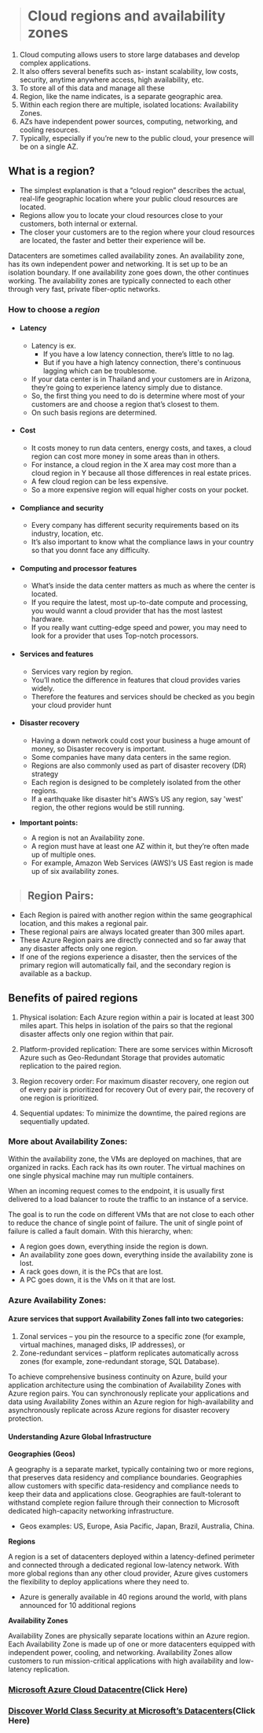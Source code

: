 > # **Cloud regions and availability zones**

1. Cloud computing allows users to store large databases and develop complex applications.
2. It also offers several benefits such as- instant scalability, low costs, security, anytime anywhere access, high availability, etc.
3. To store all of this data and manage all these 
4. Region, like the name indicates, is a separate geographic area.
5. Within each region there are multiple, isolated locations: Availability Zones. 
6. AZs have independent power sources, computing, networking, and cooling resources. 
7. Typically, especially if you’re new to the public cloud, your presence will be on a single AZ.

## What is a region?
- The simplest explanation is that a “cloud region” describes the actual, real-life geographic location where your public cloud resources are located.
- Regions allow you to locate your cloud resources close to your customers, both internal or external. 
- The closer your customers are to the region where your cloud resources are located, the faster and better their experience will be.

 Datacenters are sometimes called availability zones. An availability zone, has its own independent power and networking. It is set up to be an isolation boundary. If one availability zone goes down, the other continues working. The availability zones are typically connected to each other through very fast, private fiber-optic networks.

### How to choose a *region*


- #### Latency

  - Latency is ex. 
    - If you have a low latency connection, there’s little to no lag.
    - But if you have a high latency connection, there's continuous lagging which can be troublesome.
  - If your data center is in Thailand and your customers are in Arizona, they’re going to experience latency simply due to distance.
  - So, the first thing you need to do is determine where most of your customers are and choose a region that’s closest to them.
  - On such basis regions are determined.

- #### Cost

  - It costs money to run data centers, energy costs, and taxes, a cloud region can cost more money in some areas than in others.
  - For instance, a cloud region in the X area may cost more than a cloud region in Y because all those differences in real estate prices.
  - A few cloud region can be less expensive.
  - So a more expensive region will equal higher costs on your pocket.

- #### Compliance and security

  - Every company has different security requirements based on its industry, location, etc. 
  - It’s also important to know what the compliance laws in your country so that you donnt face any difficulty. 

- #### Computing and processor features

  - What’s inside the data center matters as much as where the center is located. 
  - If you require the latest, most up-to-date compute and processing, you would wannt a cloud provider that has the most lastest hardware. 
  - If you really want cutting-edge speed and power, you may need to look for a provider that uses Top-notch processors.

- #### Services and features

  - Services vary region by region. 
  - You’ll notice the difference in features that cloud provides varies widely.
  - Therefore the features and services should be checked as you begin your cloud provider hunt

- #### Disaster recovery

  - Having a down network could cost your business a huge amount of money, so Disaster recovery is important. 
  - Some companies have many data centers in the same region.
  - Regions are also commonly used as part of disaster recovery (DR) strategy
  - Each region is designed to be completely isolated from the other regions. 
  - If a earthquake like disaster hit's AWS’s US any region, say 'west' region, the other regions would be still running.


- **Important points:**
  - A region is not an Availability zone.
  - A region must have at least one AZ within it, but they’re often made up of multiple ones. 
  - For example, Amazon Web Services (AWS)‘s US East region is made up of six availability zones.

> ## Region Pairs:
- Each Region is paired with another region within the same geographical location, and this makes a regional pair.
- These regional pairs are always located greater than 300 miles apart. 
- These Azure Region pairs are directly connected and so far away that any disaster affects only one region.
- If one of the regions experience a disaster, then the services of the primary region will automatically fail, and the secondary region is available as a backup.


## Benefits of paired regions
1. Physical isolation: Each Azure region within a pair is located at least 300 miles apart. This helps in isolation of the pairs so that the regional disaster affects only one region within that pair.

2. Platform-provided replication: There are some services within Microsoft Azure such as Geo-Redundant Storage that provides automatic replication to the paired region.

3. Region recovery order: For maximum disaster recovery, one region out of every pair is prioritized for recovery Out of every pair, the recovery of one region is prioritized.

5. Sequential updates: To minimize the downtime, the paired regions are sequentially updated.

### More about Availability Zones:

Within the availability zone, the VMs are deployed on machines, that are organized in racks. Each rack has its own router. The virtual machines on one single physical machine may run multiple containers.

When an incoming request comes to the endpoint, it is usually first delivered to a load balancer to route the traffic to an instance of a service.

The goal is to run the code on different VMs that are not close to each other to reduce the chance of single point of failure. The unit of single point of failure is called a fault domain. With this hierarchy, when:

- A region goes down, everything inside the region is down.
- An availability zone goes down, everything inside the availability zone is lost.
- A rack goes down, it is the PCs that are lost.
- A PC goes down, it is the VMs on it that are lost.

### Azure Availability Zones:

#### Azure services that support Availability Zones fall into two categories:

1. Zonal services – you pin the resource to a specific zone (for example, virtual machines, managed disks, IP addresses), or
2. Zone-redundant services – platform replicates automatically across zones (for example, zone-redundant storage, SQL Database).

To achieve comprehensive business continuity on Azure, build your application architecture using the combination of Availability Zones with Azure region pairs. You can synchronously replicate your applications and data using Availability Zones within an Azure region for high-availability and asynchronously replicate across Azure regions for disaster recovery protection.

#### Understanding Azure Global Infrastructure


**Geographies (Geos)**

A geography is a separate market, typically containing two or more regions, that preserves data residency and compliance boundaries. Geographies allow customers with specific data-residency and compliance needs to keep their data and applications close. Geographies are fault-tolerant to withstand complete region failure through their connection to Microsoft dedicated high-capacity networking infrastructure. 
- Geos examples: US, Europe, Asia Pacific, Japan, Brazil, Australia, China. 

**Regions**

A region is a set of datacenters deployed within a latency-defined perimeter and connected through a dedicated regional low-latency network. With more global regions than any other cloud provider, Azure gives customers the flexibility to deploy applications where they need to.
- Azure is generally available in 40 regions around the world, with plans announced for 10 additional regions

**Availability Zones**

Availability Zones are physically separate locations within an Azure region. Each Availability Zone is made up of one or more datacenters equipped with independent power, cooling, and networking. Availability Zones allow customers to run mission-critical applications with high availability and low-latency replication.


### [Microsoft Azure Cloud Datacentre](https://youtu.be/bqZrejosqWU)(Click Here)

### [Discover World Class Security at Microsoft’s Datacenters](https://youtu.be/r1cyTL8JqRg)(Click Here)
